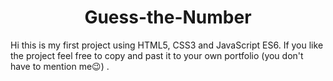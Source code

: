 <h1 style="text-align: center">Guess-the-Number</h1>

<p>Hi this is my first project using HTML5, CSS3 and JavaScript ES6. If you like the project feel free to copy and past it to your own portfolio (you don't have to mention me😉) .</p>
